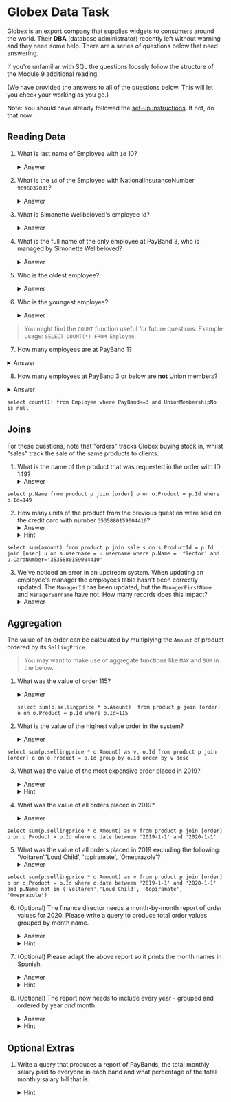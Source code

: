 # Globex Data Task

Globex is an export company that supplies widgets to consumers around the world. Their **DBA** (database administrator) recently left without warning and they need some help. There are a series of questions below that need answering.

If you're unfamiliar with SQL the questions loosely follow the structure of the Module 9 additional reading.

(We have provided the answers to all of the questions below. This will let you check your working as you go.)

Note: You should have already followed the [set-up instructions](https://github.com/CorndelWithSoftwire/Globex-Database). If not, do that now.

## Reading Data

1.  What is last name of Employee with `Id` 10?
    <details><summary>Answer</summary>Golthorpp</details>

2.  What is the `Id` of the Employee with NationalInsuranceNumber `9696037031`?
    <details><summary>Answer</summary>760</details>

3.  What is Simonette Wellbeloved's employee Id?
    <details><summary>Answer</summary>649</details>

4.  What is the full name of the only employee at PayBand 3, who is managed by Simonette Wellbeloved?
    <details><summary>Answer</summary>Donnajean Pitfield</details>

5.  Who is the oldest employee?
    <details><summary>Answer</summary>Winny Dmtrovic</details>

6.  Who is the youngest employee?
    <details><summary>Answer</summary>Brigham Brookwell</details>

> You might find the `COUNT` function useful for future questions. Example usage: `SELECT COUNT(*) FROM Employee`.

7. How many employees are at PayBand 1?
<details><summary>Answer</summary>153</details>

8. How many employees at PayBand 3 or below are **not** Union members?
<details><summary>Answer</summary>60</details>

`select count(1) from Employee where PayBand<=3 and UnionMembershipNo is null`

## Joins

For these questions, note that "orders" tracks Globex buying stock in, whilst "sales" track the sale of the same products to clients.

1.  What is the name of the product that was requested in the order with ID 149?
    <details><summary>Answer</summary>Flector</details>

`select p.Name
from product p
join [order] o on o.Product = p.Id
where o.Id=149`

2.  How many units of the product from the previous question were sold on the credit card with number `3535880159004410`?
    <details><summary>Answer</summary>7098.00</details>
    <details><summary>Hint</summary>Doesn't look like the card number is on the sale; can you find it elsewhere? Does this placement make sense?</details>

`select sum(amount)
from product p
join sale s on s.ProductId = p.Id
join [user] u on s.username = u.username
where p.Name = 'flector'
and u.CardNumber='3535880159004410'`

3.  We've noticed an error in an upstream system. When updating an employee's manager the employees table hasn't been correctly updated. The `ManagerId` has been updated, but the `ManagerFirstName` and `ManagerSurname` have not. How many records does this impact?
    <details><summary>Answer</summary>4</details>

## Aggregation

The value of an order can be calculated by multiplying the `Amount` of product ordered by its `SellingPrice`.

> You may want to make use of aggregate functions like `MAX` and `SUM` in the below.

1.  What was the value of order 115?
    <details><summary>Answer</summary>470866.56</details>

    `select sum(p.sellingprice * o.Amount) 
from product p
join [order] o on o.Product = p.Id
where o.Id=115`

2.  What is the value of the highest value order in the system?
    <details><summary>Answer</summary>960151.08</details>

`select sum(p.sellingprice * o.Amount) as v, o.Id
from product p
join [order] o on o.Product = p.Id
group by o.Id
order by v desc`


3.  What was the value of the most expensive order placed in 2019?
    <details><summary>Answer</summary>903860.40</details>
    <details><summary>Hint</summary>Try using the `DATEPART` function.</details>

4.  What was the value of all orders placed in 2019?
    <details><summary>Answer</summary>91770383.17</details>

`select sum(p.sellingprice * o.Amount) as v
from product p
join [order] o on o.Product = p.Id
where o.date between '2019-1-1' and '2020-1-1'`

5.  What was the value of all orders placed in 2019 excluding the following: 'Voltaren','Loud Child', 'topiramate', 'Omeprazole'?
    <details><summary>Answer</summary>84689146.20</details>

`select sum(p.sellingprice * o.Amount) as v
from product p
join [order] o on o.Product = p.Id
where o.date between '2019-1-1' and '2020-1-1'
and p.Name not in ('Voltaren','Loud Child', 'topiramate', 'Omeprazole')`

6.  (Optional) The finance director needs a month-by-month report of order values for 2020. Please write a query to produce total order values grouped by month name.
    <details>
    <summary>Answer</summary>

    | Month    | Value       |
    | -------- | ----------- |
    |January   | 10021197.33 |
    |February  | 5451368.04  |
    |March     | 8393388.67  |
    |April     | 6455989.74  |
    |May       | 10138281.22 |
    |June      | 8845170.26  |
    |July      | 7174546.57  |
    |August    | 7310235.65  |
    |September | 8305703.18  |
    |October   | 8597017.86  |
    |November  | 8244004.19  |
    |December  | 6152906.05  |
    </details>
    <details><summary>Hint</summary>You'll need the `GROUP BY` statement.</details>

7.  (Optional) Please adapt the above report so it prints the month names in Spanish.
    <details><summary>Answer</summary>

    | Month      | Value       |
    | ---------- | ----------- |
    | enero      | 10021197.33 |
    | febrero    | 5451368.04  |
    | marzo      | 8393388.67  |
    | abril      | 6455989.74  |
    | mayo       | 10138281.22 |
    | junio      | 8845170.26  |
    | julio      | 7174546.57  |
    | agosto     | 7310235.65  |
    | septiembre | 8305703.18  |
    | octubre    | 8597017.86  |
    | noviembre  | 8244004.19  |
    | diciembre  | 6152906.05  |
    </details>
    <details><summary>Hint</summary>The `FORMAT` function can take a 'culture' parameter.</details>

8.  (Optional) The report now needs to include every year - grouped and ordered by year _and_ month.
    <details><summary>Answer</summary>

    | Year | Month     | Value         |
    |------|-----------|---------------|
    | 2018 | January   | 5656943.14  |
    | 2018 | February  | 10756477.55 |
    | 2018 | March     | 5156643.61  |
    | 2018 | April     | 8158733.57  |
    | 2018 | May       | 6909454.38  |
    | 2018 | June      | 8618200.66  |
    | 2018 | July      | 4973409.32  |
    | 2018 | August    | 7338968.02  |
    | 2018 | September | 9850131.20  |
    | 2018 | October   | 7754044.63  |
    | 2018 | November  | 7204268.44  |
    | 2018 | December  | 9031586.17  |
    | 2019 | January   | 7140463.17  |
    | 2019 | February  | 6127454.68  |
    | 2019 | March     | 8720289.82  |
    | 2019 | April     | 8776308.77  |
    | 2019 | May       | 8059621.26  |
    | 2019 | June      | 8271865.02  |
    | 2019 | July      | 7485176.76  |
    | 2019 | August    | 8554835.59  |
    | 2019 | September | 5162879.62  |
    | 2019 | October   | 8480658.03  |
    | 2019 | November  | 5960023.00  |
    | 2019 | December  | 9030807.45  |
    | 2020 | January   | 10021197.33 |
    | 2020 | February  | 5451368.04  |
    | 2020 | March     | 8393388.67  |
    | 2020 | April     | 6455989.74  |
    | 2020 | May       | 10138281.22 |
    | 2020 | June      | 8845170.26  |
    | 2020 | July      | 7174546.57  |
    | 2020 | August    | 7310235.65  |
    | 2020 | September | 8305703.18  |
    | 2020 | October   | 8597017.86  |
    | 2020 | November  | 8244004.19  |
    | 2020 | December  | 6152906.05  |
    </details>
    <details><summary>Hint</summary>You can pass multiple values to `ORDER BY` and `GROUP BY` commands.</details>

## Optional Extras

1.  Write a query that produces a report of PayBands, the total monthly salary paid to everyone in each band and what percentage of the total monthly salary bill that is.

    <details><summary>Hint</summary>

    You may find it helpful to use a [temporary table](https://codingsight.com/introduction-to-temporary-tables-in-sql-server/) or [local variable](https://docs.microsoft.com/en-us/sql/t-sql/language-elements/declare-local-variable-transact-sql?).

    </details>
